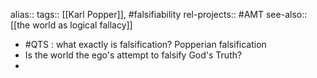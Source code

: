 alias::
tags:: [[Karl Popper]], #falsifiability 
rel-projects:: #AMT
see-also:: [[the world as logical fallacy]]
- #QTS : what exactly is falsification? Popperian falsification
- Is the world the ego's attempt to falsify God's Truth?
-
